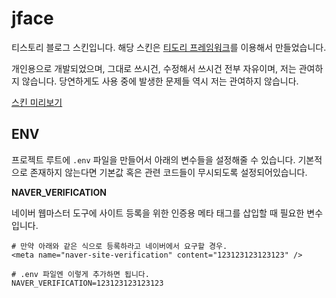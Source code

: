 # jface

티스토리 블로그 스킨입니다. 해당 스킨은 [티도리 프레임워크](http://www.tidory.com)를 이용해서 만들었습니다.

개인용으로 개발되었으며, 그대로 쓰시건, 수정해서 쓰시건 전부 자유이며, 저는 관여하지 않습니다. 당연하게도 사용 중에 발생한 문제들 역시 저는 관여하지 않습니다.

[스킨 미리보기](https://jrog-test.tistory.com)

## ENV

프로젝트 루트에 `.env` 파일을 만들어서 아래의 변수들을 설정해줄 수 있습니다. 기본적으로 존재하지 않는다면 기본값 혹은 관련 코드들이 무시되도록 설정되어있습니다.

**NAVER_VERIFICATION**

네이버 웹마스터 도구에 사이트 등록을 위한 인증용 메타 태그를 삽입할 때 필요한 변수입니다.

```
# 만약 아래와 같은 식으로 등록하라고 네이버에서 요구할 경우.
<meta name="naver-site-verification" content="123123123123123" />

# .env 파일엔 이렇게 추가하면 됩니다.
NAVER_VERIFICATION=123123123123123
```

